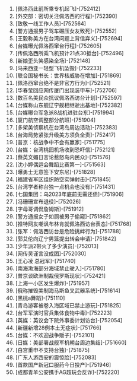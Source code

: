 
1. [佩洛西此前所乘专机起飞]-[752412]
1. [外交部：密切关注佩洛西的行程]-[752390]
1. [致敬一线工作人员]-[752564]
1. [警方通报男子驾车碾压女友致死]-[752552]
1. [王毅称美方在台湾问题上背信弃义]-[752694]
1. [台媒曝光佩洛西窜台行程]-[752605]
1. [传佩洛西所乘飞机预计21点30抵台]-[752496]
1. [新娘歪头笑感染全场]-[752148]
1. [马来西亚一轻型飞机坠毁]-[752233]
1. [联合国秘书长：世界核威胁在增加]-[751869]
1. [佩洛西窜台绝不是非官方行为]-[752521]
1. [华春莹回应网传厦门出现装甲车]-[752706]
1. [数百名美民众抗议佩洛西访台计划]-[752597]
1. [台媒称山东舰辽宁舰相继驶出基地]-[752382]
1. [台媒曝台军急派8战机进驻台东]-[751994]
1. [厦门航空调整部分航班]-[751904]
1. [多架美侦察机在台湾岛周边活动]-[752383]
1. [台海局势紧张升级美方须负全责]-[752417]
1. [普京：核战争中不会有赢家]-[751775]
1. [台媒：台湾桃园机场收到恐吓信]-[752121]
1. [蔡英文媚日言论惹怒岛内民众]-[751576]
1. [沈小婷偶运会舞蹈比赛第一]-[751563]
1. [曝勇士无意签下安东尼]-[751828]
1. [福建省军区组织防空实弹射击]-[751845]
1. [台湾学者称台独一点机会也没有]-[751431]
1. [七国集团：乌2023年底前无需还债]-[751906]
1. [冯珊珊宣布退役]-[752026]
1. [字母哥调侃詹姆斯]-[751912]
1. [警方通报女子如厕被男子偷窥]-[751862]
1. [推特网友嘲讽布林肯就佩洛西访台表态]-[751768]
1. [张军：佩洛西访台是危险挑衅行为]-[751788]
1. [郭艾伦向辽宁男篮提出转会申请]-[751842]
1. [少年派2带火了多少演员]-[752013]
1. [网传吴谨言没成团]-[752030]
1. [王心凌 总冠军]-[751740]
1. [南海渤海部分海域禁止驶入]-[751780]
1. [普京谈欧洲制裁俄罗斯现状]-[752421]
1. [上海一小区发生爆炸]-[751957]
1. [俄称摧毁美制海马斯鱼叉武器系统]-[751614]
1. [黑桃a舞蹈]-[751110]
1. [青岛游客被卷入海区域已禁止游玩]-[751825]
1. [台军军演时官兵集体食物中毒]-[752223]
1. [英媒：英议会下院外事委计划访台]-[752054]
1. [新疆新增28例本土无症状]-[751766]
1. [台媒：不欢迎战争贩子]-[752101]
1. [日媒：美部署战舰军机朝台周边集结]-[751660]
1. [白宫重申不支持台独]-[751875]
1. [广东人游西安的震惊脸]-[752083]
1. [首款国产新冠口服药今日投产]-[751946]
1. [成都青羊公安携手AG超玩会反诈]-[752220]